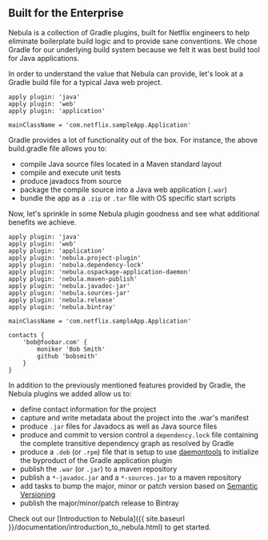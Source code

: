## Built for the Enterprise

Nebula is a collection of Gradle plugins, built for Netflix engineers to help eliminate boilerplate build logic and to provide sane conventions. We chose Gradle for our underlying build system because we felt it was best build tool for Java applications.

In order to understand the value that Nebula can provide, let's look at a Gradle build file for a typical Java web project.

~~~output
apply plugin: 'java'
apply plugin: 'web'
apply plugin: 'application'

mainClassName = 'com.netflix.sampleApp.Application'
~~~

Gradle provides a lot of functionality out of the box. For instance, the above build.gradle file allows you to:

- compile Java source files located in a Maven standard layout
- compile and execute unit tests
- produce javadocs from source
- package the compile source into a Java web application (`.war`)
- bundle the app as a `.zip` or `.tar` file with OS specific start scripts

Now, let's sprinkle in some Nebula plugin goodness and see what additional benefits we achieve.

~~~output
apply plugin: 'java'
apply plugin: 'web'
apply plugin: 'application'
apply plugin: 'nebula.project-plugin'
apply plugin: 'nebula.dependency-lock'
apply plugin: 'nebula.ospackage-application-daemon'
apply plugin: 'nebula.maven-publish'
apply plugin: 'nebula.javadoc-jar'
apply plugin: 'nebula.sources-jar'
apply plugin: 'nebula.release'
apply plugin: 'nebula.bintray'

mainClassName = 'com.netflix.sampleApp.Application'

contacts {
    'bob@foobar.com' {
        moniker 'Bob Smith'
        github 'bobsmith'
    }
}
~~~

In addition to the previously mentioned features provided by Gradle, the Nebula plugins we added allow us to:

- define contact information for the project
- capture and write metadata about the project into the .war's manifest
- produce `.jar` files for Javadocs as well as Java source files
- produce and commit to version control a `dependency.lock` file containing the complete transitive dependency graph as resolved by Gradle
- produce a `.deb` (or `.rpm`) file that is setup to use [daemontools](http://www.daemon-tools.cc/downloads#1Page) to initialize the byproduct of the Gradle application plugin
- publish the `.war` (or `.jar`) to a maven repository
- publish a `*-javadoc.jar` and a `*-sources.jar` to a maven repository
- add tasks to bump the major, minor or patch version based on [Semantic Versioning](http://semver.org/)
- publish the major/minor/patch release to Bintray

Check out our [Introduction to Nebula]({{ site.baseurl }}/documentation/introduction_to_nebula.html) to get started.   
